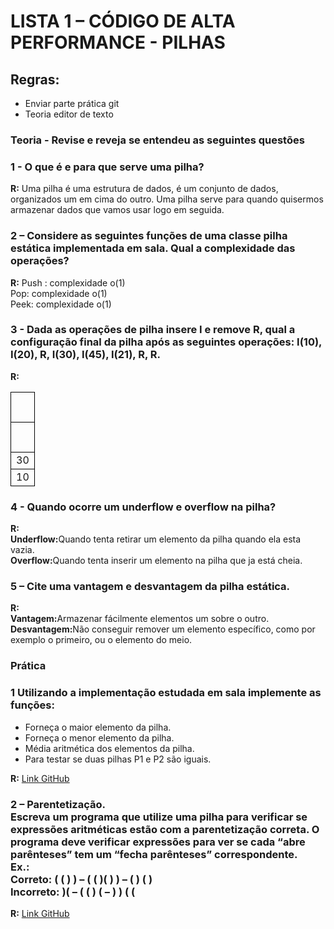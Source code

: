 <h1>LISTA 1 – CÓDIGO DE ALTA PERFORMANCE - PILHAS</h1>

<h2>Regras:</h2>
<ul>
    <li>Enviar parte prática git</li>
    <li>Teoria editor de texto</li>
</ul>
<h3>
    Teoria - Revise e reveja se entendeu as seguintes questões
</h3>
<h3>
    1 - O que é e para que serve uma pilha?
</h3>
<p>
    <strong>R:</strong>
    Uma pilha é uma estrutura de dados, é um conjunto de dados, organizados um em cima do outro.
    Uma pilha serve para quando quisermos armazenar dados que vamos usar logo em seguida.
</p>
<h3>
    2 – Considere as seguintes funções de uma classe pilha estática implementada em sala. Qual a complexidade das operações?
</h3>
<p>
    <strong>R:</strong>
    Push :  complexidade o(1)<br />
    Pop: complexidade o(1)<br />
    Peek: complexidade o(1)<br />
</p>
<h3>
    3 - Dada as operações de pilha insere I e remove R, qual a configuração final da pilha após as seguintes operações: I(10), I(20), R, I(30), I(45), I(21), R, R.
</h3>
<p>
    <strong>R:</strong>
<table>
    <tr>
        <td style="border:1px solid black;"><pre> </pre></td>
    </tr>
    <tr>
        <td style="border:1px solid black;"><pre> </pre></td>
    </tr>
    <tr>
        <td style="border:1px solid black;" align="center">30</td>
    </tr>
    <tr>
        <td style="border:1px solid black;" align="center">10</td>
    </tr>
</table>
</p>
<h3>
    4 - Quando ocorre um underflow e overflow na pilha?    
</h3>
<p>
    <strong>R:</strong> <br />
    <strong>Underflow:</strong>Quando tenta retirar um elemento da pilha quando ela esta vazia. <br />
    <strong>Overflow:</strong>Quando tenta inserir um elemento na pilha que ja está cheia.
</p>
<h3>
    5 – Cite uma vantagem e desvantagem da pilha estática.
</h3>
<p>
    <strong>R:</strong> <br />
    <strong>Vantagem:</strong>Armazenar fácilmente elementos um sobre o outro. <br />
    <strong>Desvantagem:</strong>Não conseguir remover um elemento específico, como por exemplo o primeiro, ou o elemento do meio.
    
</p>
<h3>
    Prática
</h3>
<h3>
    1 Utilizando a implementação estudada em sala implemente as funções:
</h3>
<ul>
    <li>Forneça o maior elemento da pilha.</li>
    <li>Forneça o menor elemento da pilha.</li>
    <li>Média aritmética dos elementos da pilha.</li>
    <li>Para testar se duas pilhas P1 e P2 são iguais.</li>
</ul>
<p>
    <strong>R:</strong>
    <a href="https://github.com/HenrithanN/Codigos-de-Alta-Performance/tree/main/1%C2%B0%20Bimestre/Ex1%20-%20Pilhas%2018-08-2021">Link GitHub</a>
</p>
<h3>
    2 – Parentetização. <br />
    Escreva um programa que utilize uma pilha para verificar se expressões aritméticas estão com a parentetização correta.
    O programa deve verificar expressões para ver se cada “abre parênteses” tem um “fecha parênteses” correspondente. <br />
    Ex.: <br />
    Correto: ( ( ) ) – ( ( )( ) ) – ( ) ( ) <br />
    Incorreto: )( – ( ( ) ( – ) ) ( (
</h3>
<p>
    <strong>R:</strong>
    <a href="https://github.com/HenrithanN/Codigos-de-Alta-Performance/tree/main/1%C2%B0%20Bimestre/Ex1%20-%20Pilhas%2018-08-2021">Link GitHub</a>    
</p>
